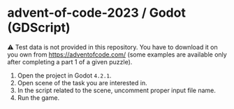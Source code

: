 # advent-of-code-2023 / Godot (GDScript)

⚠️ Test data is not provided in this repository. You have to download it on you own from https://adventofcode.com/ (some
examples are available only after completing a part 1 of a given puzzle).

1. Open the project in Godot `4.2.1`.
2. Open scene of the task you are interested in.
3. In the script related to the scene, uncomment proper input file name.
4. Run the game.
